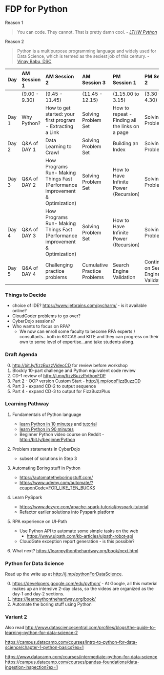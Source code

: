 # FDP for Python

Reason 1 
> You can code. They cannot. That is pretty damn cool. - _[LTHW Python](https://learnpythonthehardway.org/book/advice.html)_

Reason 2
> Python is a multipurpose programming language and widely used for Data Science, which is termed as the sexiest job of this century. - [Vinay Babu, DSC](http://www.datasciencecentral.com/profiles/blogs/learn-python-for-data-science-from-scratch)


|Day   | AM Session 1 | AM Session 2 |AM Session 3| PM Session 1 | PM Session 2 |
|:-----|:-------------|:-------------|:-----------|:----------|:----------|
|      |(9.00 - 9.30) | (9.45 - 11.45)  | (11.45 - 12.15) | (1.15.00 to 3.15) | (3.30 to 4.30)| 
|Day 1 |Why Python?| How to get started: your first program - Extracting a Link  |Solving Problem Set|   How to repeat - Finding all the links on a page | Solving Problem set
|Day 2| Q&A of DAY 1 | Data Learning to Crawl |  Solving Problem Set| Building an Index | Solving Problem Set|  |
|Day 3| Q&A of DAY 2 | How Programs Run- Making Things Fast (Performance improvement & Optimization) |  Solving Problem Set| How to Have Infinite Power (Recursion) | Solving Problem Set|  |
|Day 4| Q&A of DAY 3 | How Programs Run- Making Things Fast (Performance improvement & Optimization) |  Solving Problem Set| How to Have Infinite Power (Recursion) | Solving Problem Set|  |
|Day 5| Q&A of DAY 4 | Challenging practice problems | Cumulative Practice Problems | Search Engine Validation | Continuation on Search Engine Validation|


### Things to Decide
  - choice of IDE? https://www.jetbrains.com/pycharm/ - is it available online?
  - CloudCoder problems to go over? 
  - CyberDojo sessions? 
  - Who wants to focus on RPA? 
	  - We now can enroll some faculty to become RPA experts / consultants...both in KGCAS and KITE and they can progress on their own to some level of expertise...and take students along.

### Draft Agenda

0. http://bit.ly/fizzBuzzVideoCD for review before workshop
1. Blockly 10-part challenge and Python equivalent code review 
2. CD-1 review of http://j.mp/fizzBuzzPythonFDP 
5. Part 2 - OOP version Custom Start - http://j.mp/oopFizzBuzzCD
3. Part 3 - expand CD-2 to output sequence 
4. Part 4 - expand CD-3 to output for FizzBuzzPlus⁠⁠⁠⁠



### Learning Pathway

1. Fundamentals of Python language
	- [learn Python in 10 minutes](https://github.com/kgisl/pythonFDP/blob/master/files/learn-python.pdf) and [tutorial](https://www.stavros.io/tutorials/python/)
	- [learn Python in 90 minutes](https://github.com/kgisl/pythonFDP/blob/master/files/pythonin90minutes.pdf)
	- Beginner Python video course on Reddit - http://bit.ly/beginnerPython
2. Problem statements in CyberDojo 
	- subset of solutions in Step 3 
3. Automating Boring stuff in Python 
   - https://automatetheboringstuff.com/
   - https://www.udemy.com/automate/?couponCode=FOR_LIKE_TEN_BUCKS
4. Learn PySpark 
   - https://www.dezyre.com/apache-spark-tutorial/pyspark-tutorial 
   - Refactor earlier solutions into Pyspark platform 
5. RPA experience on UI-Path 
   - Use Python API to automate some simple tasks on the web
	   - https://www.uipath.com/kb-articles/uipath-robot-api 
   - CloudGate exception report generation - is this possible? 

6. What next?  https://learnpythonthehardway.org/book/next.html


### Python for Data Science 

Read up the write up at http://j.mp/pythonForDataScience. 

0. https://developers.google.com/edu/python/ - At Google, all this material makes up an intensive 2-day class, so the videos are organized as the day-1 and day-2 sections.
1. https://learnpythonthehardway.org/book/ 
2. Automate the boring stuff using Python

### Variant 2 
Also read http://www.datasciencecentral.com/profiles/blogs/the-guide-to-learning-python-for-data-science-2 

https://campus.datacamp.com/courses/intro-to-python-for-data-science/chapter-1-python-basics?ex=1

https://www.datacamp.com/courses/intermediate-python-for-data-science
https://campus.datacamp.com/courses/pandas-foundations/data-ingestion-inspection?ex=1


